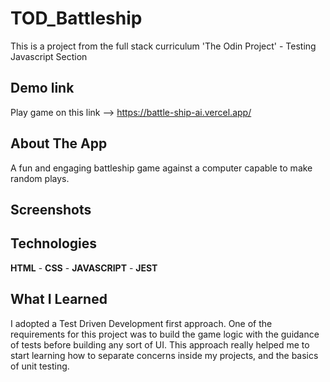 # TOD_Battleship

This is a project from the full stack curriculum 'The Odin Project' - Testing Javascript Section

## Demo link
Play game on this link --> https://battle-ship-ai.vercel.app/

## About The App
A fun and engaging battleship game against a computer capable to make random plays.

## Screenshots

## Technologies
**HTML** - **CSS** - **JAVASCRIPT** - **JEST**

## What I Learned
I adopted a Test Driven Development first approach. One of the requirements for this project was to build the game logic with the guidance of tests before building any sort of UI. This approach really helped me to start learning how to separate concerns inside my projects, and the basics of unit testing.



